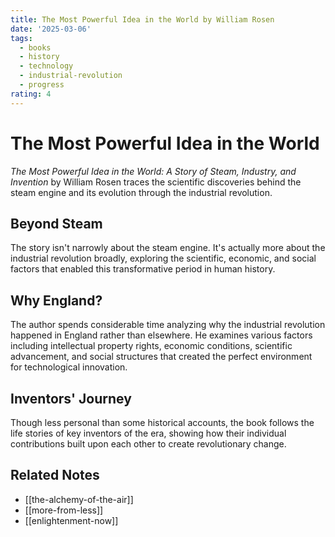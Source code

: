 ```yaml
---
title: The Most Powerful Idea in the World by William Rosen
date: '2025-03-06'
tags:
  - books
  - history
  - technology
  - industrial-revolution
  - progress
rating: 4
---
```


# The Most Powerful Idea in the World

*The Most Powerful Idea in the World: A Story of Steam, Industry, and Invention* by William Rosen traces the scientific discoveries behind the steam engine and its evolution through the industrial revolution.

## Beyond Steam

The story isn't narrowly about the steam engine. It's actually more about the industrial revolution broadly, exploring the scientific, economic, and social factors that enabled this transformative period in human history.

## Why England?

The author spends considerable time analyzing why the industrial revolution happened in England rather than elsewhere. He examines various factors including intellectual property rights, economic conditions, scientific advancement, and social structures that created the perfect environment for technological innovation.

## Inventors' Journey

Though less personal than some historical accounts, the book follows the life stories of key inventors of the era, showing how their individual contributions built upon each other to create revolutionary change.

## Related Notes

- [[the-alchemy-of-the-air]]
- [[more-from-less]]
- [[enlightenment-now]]
